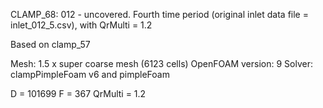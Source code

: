 CLAMP_68: 012 - uncovered. Fourth time period (original inlet data file = inlet_012_5.csv), with QrMulti = 1.2

Based on clamp_57

Mesh: 1.5 x super coarse mesh (6123 cells)
OpenFOAM version: 9
Solver: clampPimpleFoam v6 and pimpleFoam

D = 101699
F = 367
QrMulti = 1.2
